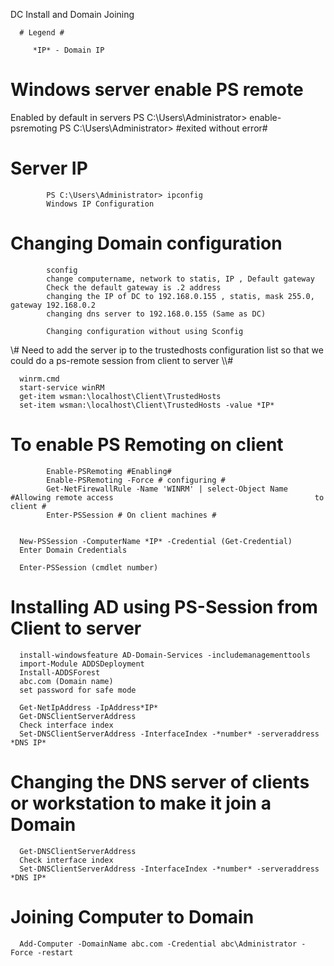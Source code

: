 DC Install and Domain Joining



      # Legend #

         *IP* - Domain IP


# Windows server enable PS remote #
 Enabled by default in servers
      PS C:\Users\Administrator> enable-psremoting
      PS C:\Users\Administrator>                      #exited without error#
 

# Server IP #

            PS C:\Users\Administrator> ipconfig
            Windows IP Configuration


# Changing Domain configuration #

            sconfig
            change computername, network to statis, IP , Default gateway
            Check the default gateway is .2 address
            changing the IP of DC to 192.168.0.155 , statis, mask 255.0, gateway 192.168.0.2
            changing dns server to 192.168.0.155 (Same as DC)

            Changing configuration without using Sconfig



\\\# Need to add the server ip to the trustedhosts configuration list so that we could do a ps-remote session from client to server \\\\# 


      winrm.cmd
      start-service winRM
      get-item wsman:\localhost\Client\TrustedHosts
      set-item wsman:\localhost\Client\TrustedHosts -value *IP*
# To enable PS Remoting on client #

            Enable-PSRemoting #Enabling#
            Enable-PSRemoting -Force # configuring #
            Get-NetFirewallRule -Name 'WINRM' | select-Object Name #Allowing remote access                                             to client #
            Enter-PSSession # On client machines #


      New-PSSession -ComputerName *IP* -Credential (Get-Credential)
      Enter Domain Credentials

      Enter-PSSession (cmdlet number)



# Installing AD using PS-Session from Client to server #

      install-windowsfeature AD-Domain-Services -includemanagementtools
      import-Module ADDSDeployment
      Install-ADDSForest
      abc.com (Domain name)
      set password for safe mode

      Get-NetIpAddress -IpAddress*IP*
      Get-DNSClientServerAddress
      Check interface index
      Set-DNSClientServerAddress -InterfaceIndex -*number* -serveraddress *DNS IP*

# Changing the DNS server of clients or workstation to make it join a Domain #

      Get-DNSClientServerAddress
      Check interface index
      Set-DNSClientServerAddress -InterfaceIndex -*number* -serveraddress *DNS IP*

# Joining Computer to Domain #

      Add-Computer -DomainName abc.com -Credential abc\Administrator -Force -restart







